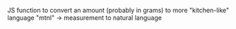 JS function to convert an amount (probably in grams) to more "kitchen-like" language
"mtnl" -> measurement to natural language
